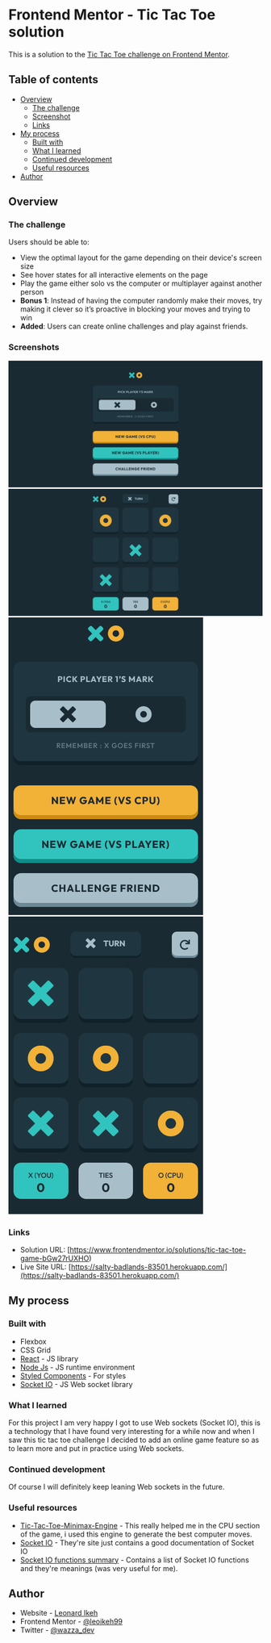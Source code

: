 # Frontend Mentor - Tic Tac Toe solution

This is a solution to the [Tic Tac Toe challenge on Frontend Mentor](https://www.frontendmentor.io/challenges/tic-tac-toe-game-Re7ZF_E2v).

## Table of contents

- [Overview](#overview)
  - [The challenge](#the-challenge)
  - [Screenshot](#screenshot)
  - [Links](#links)
- [My process](#my-process)
  - [Built with](#built-with)
  - [What I learned](#what-i-learned)
  - [Continued development](#continued-development)
  - [Useful resources](#useful-resources)
- [Author](#author)

## Overview

### The challenge

Users should be able to:

- View the optimal layout for the game depending on their device's screen size
- See hover states for all interactive elements on the page
- Play the game either solo vs the computer or multiplayer against another person
- **Bonus 1**: Instead of having the computer randomly make their moves, try making it clever so it’s proactive in blocking your moves and trying to win
- **Added**: Users can create online challenges and play against friends.

### Screenshots

![desktop_menu](/screenshots/desk1.png)
![desktop_game](/screenshots/desk2.png)
![mobile_menu](/screenshots/mob1.png)
![mobile_game](/screenshots/mob2.png)

### Links

- Solution URL: [https://www.frontendmentor.io/solutions/tic-tac-toe-game-bGw27rUXHO)
- Live Site URL: [https://salty-badlands-83501.herokuapp.com/](https://salty-badlands-83501.herokuapp.com/)

## My process

### Built with

- Flexbox
- CSS Grid
- [React](https://reactjs.org/) - JS library
- [Node Js](https://nodejs.org/) - JS runtime environment
- [Styled Components](https://styled-components.com/) - For styles
- [Socket IO](https://scoket.io) - JS Web socket library

### What I learned

For this project I am very happy I got to use Web sockets (Socket IO), this is a technology that I have found very interesting for a while now and when I saw this tic tac toe challenge I decided to add an online game feature so as to learn more and put in practice using Web sockets.

### Continued development

Of course I will definitely keep leaning Web sockets in the future.

### Useful resources

- [Tic-Tac-Toe-Minimax-Engine](https://www.npmjs.com/package/tic-tac-toe-minimax-engine) - This really helped me in the CPU section of the game, i used this engine to generate the best computer moves.
- [Socket IO](https://scoket.io) - They're site just contains a good documentation of Socket IO
- [Socket IO functions summary](https://www.codegrepper.com/code-examples/whatever/emit+to+all+sockets+socket.io) - Contains a list of Socket IO functions and they're meanings (was very useful for me).

## Author

- Website - [Leonard Ikeh](https://leonardikeh.netlify.app/)
- Frontend Mentor - [@leoikeh99](https://www.frontendmentor.io/profile/leoikeh99)
- Twitter - [@wazza_dev](https://www.twitter.com/wazza_dev)
